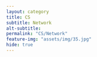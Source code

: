 ```yaml
---
layout: category
title: CS
subtitle: Network
alt-subtitle:
permalink: "CS/Network"
feature-img: "assets/img/35.jpg"
hide: true
---
```

